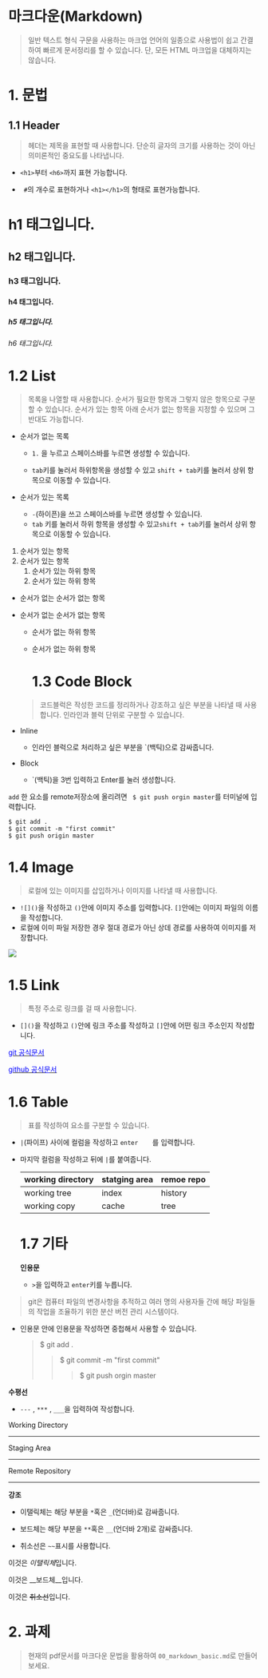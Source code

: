 # 마크다운(Markdown)

> 일반 텍스트 형식 구문을 사용하는 마크업 언어의 일종으로 사용법이 쉽고 간결하여 빠르게 문서정리를 할 수 있습니다. 단, 모든 HTML 마크업을 대체하지는 않습니다.



# 1. 문법

## 1.1 Header

>헤더는 제목을 표현할 때 사용합니다. 단순히 글자의 크기를 사용하는 것이 아닌 의미론적인 중요도를 나타냅니다.

* ``` <h1> ```부터 ``` <h6> ```까지 표현 가능합니다.

- ``` #```의 개수로 표현하거나 ```<h1></h1>```의 형태로 표현가능합니다.

# h1 태그입니다.

## h2 태그입니다.

### h3 태그입니다.

#### h4 태그입니다.

##### h5 태그입니다.

###### h6 태그입니다.



# 1.2 List

> 목록을 나열할 때 사용합니다. 순서가 필요한 항목과 그렇지 않은 항목으로 구분할 수 있습니다. 순서가 있는 항목 아래 순서가 없는 항목을 지정할 수 있으며 그 반대도 가능합니다.

* 순서가 없는 목록

  * ```1.``` 을 누르고 스페이스바를 누르면 생성할 수 있습니다.

  * ```tab```키를 눌러서 하위항목을 생성할 수 있고 ```shift + tab```키를 눌러서 상위 항목으로 이동할 수 있습니다.
* 순서가 있는 목록
    * ```-```(하이픈)을 쓰고 스페이스바를 누르면 생성할 수 있습니다.
    * ```tab``` 키를 눌러서 하위 항목을 생성할 수 있고```shift + tab```키를 눌러서 상위 항목으로 이동할 수 있습니다.


1. 순서가 있는 항목
2. 순서가 있는 항목
     1.  순서가 있는 하위 항목
     2.  순서가 있는 하위 항목
     
     
* 순서가 없는 순서가 없는 항목

* 순서가 없는 순서가 없는 항목
   * 순서가 없는 하위 항목
   
   * 순서가 없는 하위 항목
   
     
   
     # 1.3 Code Block
   
   >코드블럭은 작성한 코드를 정리하거나 강조하고 싶은 부분을 나타낼 때 사용합니다. 인라인과 블럭 단위로 구분할 수 있습니다.
  
* Inline
   * 인라인 블럭으로 처리하고 싶은 부분을 `(백틱)으로 감싸줍니다.
* Block
   * `(백틱)을 3번 입력하고 Enter를 눌러 생성합니다.

``` add ``` 한 요소를 remote저장소에 올리려면 ``` $ git push orgin master```를 터미널에 입력합니다.


```
$ git add .
$ git commit -m "first commit"
$ git push origin master
```

# 1.4 Image

> 로컬에 있는 이미지를 삽입하거나 이미지를 나타낼 때 사용합니다.

 * ```![]()```을 작성하고 ```()```안에 이미지 주소를 입력합니다. ```[]```안에는 이미지 파일의 이름을 작성합니다.
 * 로컬에 이미 파일 저장한 경우 절대 경로가 아닌 상데 경로를 사용하여 이미지를 저장합니다.

![](https://velog.velcdn.com/images/spig0126/post/c0771250-5c83-45e9-a02e-1c486a09aec9/gitgithub.png)

# 1.5 Link

> 특정 주소로 링크를 걸 때 사용합니다.

* ```[]()```을 작성하고 ```()```안에 링크 주소를 작성하고 ```[]```안에 어떤 링크 주소인지 작성합니다.



<u><span style="color:blue">git 공식문서</span></u>

<u><span style="color:blue">github 공식문서</span></u>



# 1.6 Table

> 표를 작성하여 요소를 구분할 수 있습니다.

* ```|```(파이프) 사이에 컬럼을 작성하고 ```enter	```를 입력합니다.

* 마지막 컬럼을 작성하고 뒤에 ```|```를 붙여줍니다.

  | **working directory** | **statging area** | **remoe repo** |
  | --------------------- | ----------------- | -------------- |
  | working tree          | index             | history        |  | --------------------- | ----------------- | -------------- |
  | working copy          | cache             | tree       |
  
  # 1.7 기타
  
  **인용문**
  
     * ```>```을 입력하고 ```enter```키를 누릅니다.
>git은 컴퓨터 파일의 변경사항을 추적하고  여러 명의 사용자들 간에 해당 파일들의 작업을 조율하기 위한 분산 버전 관리 시스템이다.

   * 인용문 안에 인용문을 작성하면 중첩해서 사용할 수 있습니다.

     > $ git add .
     >
     > > $ git commit -m "first commit"
     > >
     > > > $ git push orgin master



**수평선**

* ```---``` , ```***``` , ```___```을 입력하여 작성합니다.

 Working Directory

---

Staging Area

***

Remote Repository

___



  **강조**

* 이탤릭체는 해당 부분을 ```*```혹은 ```_```(언더바)로 감싸줍니다.

* 보드체는 해당 부분을 ```**```혹은 ```__```(언더바 2개)로 감싸줍니다.

* 취소선은 ```~~```표시를 사용합니다.

  

이것은 *이탤릭체*입니다.

이것은 __보드체__입니다.

이것은 ~~취소선~~입니다.



# 2. 과제

> 현재의 pdf문서를 마크다운 문법을 활용하여 ```00_markdown_basic.md```로 만들어 보세요.
